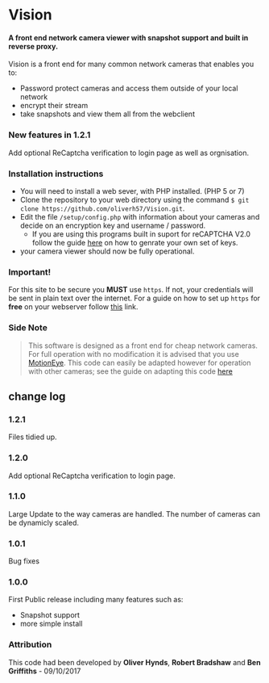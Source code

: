 # Vision
#### A front end network camera viewer with snapshot support and built in reverse proxy.

Vision is a front end for many common network cameras that enables you to: 
  - Password protect cameras and access them outside of your local network
  - encrypt their stream
  - take snapshots and view them all from the webclient

### New features in 1.2.1
Add optional ReCaptcha verification to login page as well as orgnisation.
 
### Installation instructions

* You will need to install a web sever, with PHP installed. (PHP 5 or 7)
* Clone the repository to your web directory using the command ``$ git clone https://github.com/oliverh57/Vision.git``.
* Edit the file `/setup/config.php` with information about your cameras and decide on an encryption key and username / password.
  * If you are using this programs built in suport for reCAPTCHA V2.0 follow the guide [here](https://www.google.com/recaptcha/intro/android.html) on how to genrate your own set of keys.
* your camera viewer should now be fully operational.

### Important!
For this site to be secure you **MUST** use `https`. If not, your credentials will be sent in plain text over the internet. For a guide on how to set up `https` for **free** on your webserver follow [this](https://certbot.eff.org/) link. 


### Side Note
> This software is designed as a front end for cheap network cameras. For full operation with no modification it is advised that you use [MotionEye](https://github.com/ccrisan/motioneye). This code can easily be adapted however for operation with other cameras; see the guide on adapting this code [here](#)


## change log

### 1.2.1
Files tidied up.

### 1.2.0
Add optional ReCaptcha verification to login page.

### 1.1.0
Large Update to the way cameras are handled. The number of cameras can be dynamicly scaled.

### 1.0.1
Bug fixes

### 1.0.0
First Public release including many features such as:
  - Snapshot support
  - more simple install

### Attribution
This code had been developed by **Oliver Hynds**, **Robert Bradshaw** and **Ben Griffiths** - 09/10/2017
